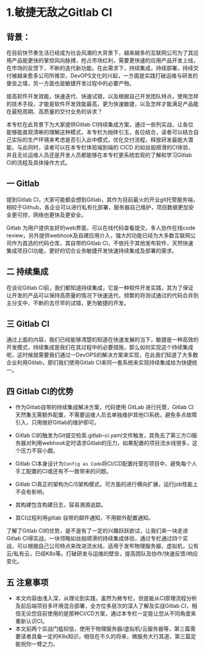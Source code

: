 # 1.敏捷无敌之Gitlab CI

## 背景：

在目前快节奏生活已经成为社会风潮的大背景下，越来越多的互联网公司为了其应用产品能更快的掌控风向脉搏，抢占市场红利，需要更快速的应用产品开发上线，在市场的反馈下，不断的迭代新功能。在此需求下，持续集成，持续部署，持续交付被越来愈多公司所推崇，DevOPS文化的兴起，一方面是实践打破运维与研发的堡垒之墙，另一方面也是敏捷开发过程中的必要产物。

提高软件开发效能，快速迭代、快速试错，以及根据自己开发团队特点，使用怎样的技术手段，才能是软件开发效能最高，更为快速敏捷，以及怎样才能满足产品能在最短周期、高质量的交付业务的诉求？

本专栏在此背景下为大家提供Gitlab CI持续集成方案，通过一些列实战，让各位能够能直观清晰的理解这种模式，本专栏为抛砖引玉，各位结合，读者可以结合自己实际的生产环境来考虑是否引入此中模式，优化交付流程，释放研发最能大潜能，与此同时，读者可以在本专栏体验端到端的 CICD 的如丝般顺滑的CI体验，并且无论运维人员还是开发人员都能够在本专栏更系统宏观的了解和学习Gitlab CI的流程及具体操作方式。

## 一 Gitlab

提到Gitlab CI，大家可能都会想到Gitlab，其作为目前最火的开业git托管服务端，相较于Github，各企业可以进行私有化部署，服务器自己维护，项目数据更加安全更可控，网络也更快及更安全。

Gitlab 为用户提供友好的web界面，可以在线代码查看提交，多人协作在线code review，另外提供webhook及自建应用介入，强大的功能已经为大多数互联网公司作为首选的代码仓库，其自带的Gitlab CI，不依托于其他发布软件，天然快速集成项目CI功能，更好的切合业务敏捷开发快速持续集成及部署的需求。

## 二 持续集成

在谈论Gitlab CI前，我们都知道持续集成，它是一种软件开发实践，其为了保证让开发的产品可以保持高质量的情况下快速迭代，频繁的将测试通过的代码合并到主分支中，不断的去尽早的试错，更为敏捷的开发。

## 三 Gitlab CI

通过上面的内容，我们已经能够清楚的知道在快速发展的当下，敏捷是一种高效的开发模式，持续集成是我们在其过程中的必要措施，那么如何实现这个持续集成呢，这时候就需要我们通过一DevOPS的解决方案来实现，在此我们知道了大多数企业利用Gitlab，那们我们使用Gitlab CI来同一套系统来实现持续集成给为快捷统一。

## 四 Gitlab CI的优势

* 作为Gitlab自带的持续集成解决方案，代码使用 GitLab 进行托管，Gitlab CI天然集无需额外配置，不需要运维人员去单独维护其他CI系统，避免多点故障引入，只用做好Gitlab的维护即可。

* Gitlab CI的触发为Git提交检索.gitlab-ci.yaml文件触发，其免去了第三方CI服务器对利用webhook定时请求Gitlab的压力，如果配置的项目流水线很多，这个压力不容小觑。
* Gitlab CI本身设计为`Config as Code`将CI/CD配置托管在项目中，避免每个人手工配置的CI或还有不一致带来的问题。
* Gitlab CI真正的架构为C/S架构模式，可方面的进行横向扩展，运行job性能上不会有影响，
* 其构建包含构建日志，容易溯源追踪。
* 其CI过程利用gitlab 自带的邮件通知，不用额外配置通知。

了解了Gitlab CI的优势，是不是有了一定的兴趣跃跃欲试，让我们来一块走进Gitlab CI得实战，一块领略如丝般顺滑的持续集成体验，通过专栏通过四个实战，可以根据自己公司特点来改进流水线，适用于发布物理服务器，虚拟机，公有云/私有云，已经K8s等。打破研发与运维的壁垒，提高团队及协作/快速反馈/响应变化。

## 五 注意事项

* 本文内容由浅入深，从理论到实践，虽然为微专栏，但是能从CI原理流程分析及前后端项目多环境混合部署，全方位多层次的深入了解及实战Gitlab CI，相信无论您目前使用的是那种CI/CD方案，通过本专栏一定能让您从不同角度来重新认识CI。
* 本文前两个实战门槛较低，使用于物理服务器/虚拟机/云服务器等，第三篇需要读者具备一定的K8s知识，相信在不久的将来，微服务大行其道，第三篇定能祝你一臂之力。

